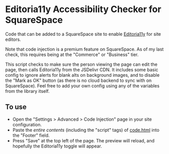 # Editoria11y Accessibility Checker for SquareSpace
Code that can be added to a SquareSpace site to enable [Editoria11y](https://github.com/itmaybejj/editoria11y) for site editors.

Note that code injection is a premium feature on SquareSpace. As of my last check, this requires being at the "Commerce" or "Business" tier.

This script checks to make sure the person viewing the page can edit the page, then calls Editoria11y from the JSDelivr CDN. It includes some basic config to ignore alerts for blank alts on background images, and to disable the "Mark as OK" button (as there is no cloud backend to sync with on SquareSpace). Feel free to add your own config using any of the variables from the library itself.

## To use 
* Open the "Settings > Advanced > Code Injection" page in your site configuration.
* Paste the *entire contents* (including the "script" tags) of [code.html](https://github.com/itmaybejj/editoria11y-squarespace-inject/blob/main/code.html) into the "Footer" field.
* Press "Save" at the top left of the page. The preview will reload, and hopefully the Editoria11y toggle will appear.
